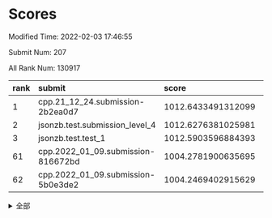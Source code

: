 # Scores

Modified Time: 2022-02-03 17:46:55

Submit Num: 207

All Rank Num: 130917

| rank |               submit               |       score        |       sigma        | pk_num |
| :--- | :--------------------------------- | :----------------- | :----------------- | :----- |
| 1    | cpp.21_12_24.submission-2b2ea0d7   | 1012.6433491312099 | 0.8220840583223411 | 2532   |
| 2    | jsonzb.test.submission_level_4     | 1012.6276381025981 | 0.8258265523405788 | 2529   |
| 3    | jsonzb.test.test_1                 | 1012.5903596884393 | 0.8100970125921279 | 2525   |
| 61   | cpp.2022_01_09.submission-816672bd | 1004.2781900635695 | 0.71546449252875   | 2527   |
| 62   | cpp.2022_01_09.submission-5b0e3de2 | 1004.2469402915629 | 0.7092071390090315 | 2528   |


<details>
<summary>全部</summary>

| rank |                 submit                 |       score        |       sigma        | pk_num |
| :--- | :------------------------------------- | :----------------- | :----------------- | :----- |
| 1    | cpp.21_12_24.submission-2b2ea0d7       | 1012.6433491312099 | 0.8220840583223411 | 2532   |
| 2    | jsonzb.test.submission_level_4         | 1012.6276381025981 | 0.8258265523405788 | 2529   |
| 3    | jsonzb.test.test_1                     | 1012.5903596884393 | 0.8100970125921279 | 2525   |
| 4    | gobigger.level_3.submission_level_3_18 | 1011.634903020514  | 0.7874450113313424 | 2535   |
| 5    | gobigger.level_3.submission_level_3_19 | 1011.3404864357493 | 0.7673998945728876 | 2529   |
| 6    | gobigger.level_3.submission_level_3_25 | 1011.1224761101686 | 0.78188224210777   | 2532   |
| 7    | gobigger.level_3.submission_level_3_14 | 1011.0902784463052 | 0.7732567351639913 | 2533   |
| 8    | gobigger.level_3.submission_level_3_32 | 1011.0786068319264 | 0.7777252521656343 | 2530   |
| 9    | gobigger.level_3.submission_level_3_4  | 1011.0784486328334 | 0.7593176996457012 | 2532   |
| 10   | gobigger.level_3.submission_level_3_3  | 1011.0662021862305 | 0.798546168513817  | 2530   |
| 11   | gobigger.level_3.submission_level_3_13 | 1010.9498304492902 | 0.7806158204393253 | 2527   |
| 12   | gobigger.level_3.submission_level_3_38 | 1010.907644630568  | 0.7477135432584288 | 2531   |
| 13   | gobigger.level_3.submission_level_3_21 | 1010.7432261030448 | 0.7665673062278412 | 2532   |
| 14   | gobigger.level_3.submission_level_3_16 | 1010.6882722137457 | 0.7574837265314261 | 2531   |
| 15   | gobigger.level_3.submission_level_3_20 | 1010.6302442377331 | 0.7597741423603677 | 2532   |
| 16   | gobigger.level_3.submission_level_3_26 | 1010.5990640397989 | 0.7581832125807535 | 2528   |
| 17   | gobigger.level_3.submission_level_3_31 | 1010.5721971901108 | 0.7771832647805351 | 2532   |
| 18   | gobigger.level_3.submission_level_3_30 | 1010.5666040310535 | 0.7661770925906586 | 2527   |
| 19   | gobigger.level_3.submission_level_3_35 | 1010.5345354939788 | 0.7857550873001666 | 2532   |
| 20   | gobigger.level_3.submission_level_3_33 | 1010.5328894994022 | 0.7704987434537551 | 2532   |
| 21   | gobigger.level_3.submission_level_3_34 | 1010.5109074877251 | 0.7730152071939657 | 2527   |
| 22   | gobigger.level_3.submission_level_3_49 | 1010.3150774785823 | 0.7736702198591267 | 2529   |
| 23   | gobigger.level_3.submission_level_3_46 | 1010.2671253179251 | 0.7588637238977644 | 2534   |
| 24   | gobigger.level_3.submission_level_3_48 | 1010.2385350736663 | 0.7516052522407758 | 2530   |
| 25   | gobigger.level_3.submission_level_3_40 | 1010.2305652716267 | 0.7685963943303511 | 2532   |
| 26   | gobigger.level_3.submission_level_3_22 | 1010.1818288775353 | 0.7538031295593377 | 2530   |
| 27   | gobigger.level_3.submission_level_3_6  | 1010.1477893415728 | 0.7442916934768423 | 2532   |
| 28   | gobigger.level_3.submission_level_3_27 | 1010.0598710975422 | 0.7592392784082522 | 2526   |
| 29   | gobigger.level_3.submission_level_3_28 | 1010.018239814107  | 0.7737892008155722 | 2531   |
| 30   | gobigger.level_3.submission_level_3_47 | 1009.9533344689924 | 0.7619783259290048 | 2524   |
| 31   | gobigger.level_3.submission_level_3_9  | 1009.9510529633741 | 0.7631226575689801 | 2530   |
| 32   | gobigger.level_3.submission_level_3_29 | 1009.8936521039312 | 0.7584450706938634 | 2526   |
| 33   | gobigger.level_3.submission_level_3_44 | 1009.8502842878352 | 0.7576368891442624 | 2532   |
| 34   | gobigger.level_3.submission_level_3_36 | 1009.8212162994134 | 0.7518039375082719 | 2527   |
| 35   | gobigger.level_3.submission_level_3_23 | 1009.7946492881204 | 0.7508519138899087 | 2530   |
| 36   | gobigger.level_3.submission_level_3_15 | 1009.7777796507294 | 0.7612470350423465 | 2528   |
| 37   | gobigger.level_3.submission_level_3_12 | 1009.6950889914007 | 0.7633896905401957 | 2534   |
| 38   | gobigger.level_3.submission_level_3_43 | 1009.6381828809355 | 0.7632762352638099 | 2529   |
| 39   | gobigger.level_3.submission_level_3_0  | 1009.591475287507  | 0.7662805350016372 | 2528   |
| 40   | gobigger.level_3.submission_level_3_5  | 1009.4162793078813 | 0.778760808403513  | 2532   |
| 41   | gobigger.level_3.submission_level_3_17 | 1009.3559266168672 | 0.7600167658847466 | 2529   |
| 42   | gobigger.level_3.submission_level_3_7  | 1009.344338455431  | 0.7608087208578803 | 2533   |
| 43   | gobigger.level_3.submission_level_3_41 | 1009.324720231022  | 0.7476964016250275 | 2526   |
| 44   | gobigger.level_3.submission_level_3_10 | 1009.3070275798909 | 0.759106776889363  | 2528   |
| 45   | gobigger.level_3.submission_level_3_45 | 1009.0968600579444 | 0.731015594406789  | 2531   |
| 46   | gobigger.level_3.submission_level_3_1  | 1009.0520866371105 | 0.7389400234439003 | 2528   |
| 47   | gobigger.level_3.submission_level_3_37 | 1008.9412895472817 | 0.7599504217480808 | 2527   |
| 48   | gobigger.level_3.submission_level_3_2  | 1008.833615102848  | 0.7537829177670577 | 2527   |
| 49   | gobigger.level_3.submission_level_3_39 | 1008.7193003781654 | 0.7498228986715393 | 2529   |
| 50   | gobigger.level_3.submission_level_3_11 | 1008.6177484622237 | 0.7618793067568729 | 2530   |
| 51   | gobigger.level_3.submission_level_3_24 | 1008.5566667050077 | 0.7609244013130865 | 2525   |
| 52   | gobigger.level_3.submission_level_3_8  | 1008.4239543327632 | 0.7478716018673253 | 2529   |
| 53   | gobigger.level_3.submission_level_3_42 | 1008.4099638543452 | 0.7439812921700256 | 2531   |
| 54   | gobigger.level_1.submission_level_1_32 | 1005.2641298532869 | 0.7261799288909463 | 2528   |
| 55   | gobigger.level_1.submission_level_1_10 | 1004.9452587608637 | 0.720547418393102  | 2535   |
| 56   | gobigger.level_1.submission_level_1_18 | 1004.8252463009422 | 0.7255277443033746 | 2529   |
| 57   | gobigger.level_1.submission_level_1_21 | 1004.6343662772136 | 0.7319291546872168 | 2524   |
| 58   | gobigger.level_1.submission_level_1_5  | 1004.6117863549604 | 0.7313640266994679 | 2529   |
| 59   | gobigger.level_1.submission_level_1_31 | 1004.3001702396386 | 0.7194769406016503 | 2531   |
| 60   | gobigger.level_1.submission_level_1_15 | 1004.2951366356693 | 0.7305142153539839 | 2532   |
| 61   | cpp.2022_01_09.submission-816672bd     | 1004.2781900635695 | 0.71546449252875   | 2527   |
| 62   | cpp.2022_01_09.submission-5b0e3de2     | 1004.2469402915629 | 0.7092071390090315 | 2528   |
| 63   | gobigger.level_1.submission_level_1_4  | 1004.1464243587047 | 0.7176729840169677 | 2527   |
| 64   | gobigger.level_1.submission_level_1_6  | 1004.1443578744075 | 0.737463365774706  | 2530   |
| 65   | gobigger.level_1.submission_level_1_42 | 1004.0249573890989 | 0.7216735991016043 | 2527   |
| 66   | gobigger.level_1.submission_level_1_23 | 1004.0218625097298 | 0.7228720678278232 | 2530   |
| 67   | gobigger.level_1.submission_level_1_49 | 1003.9573793937349 | 0.7308249970776073 | 2531   |
| 68   | gobigger.level_1.submission_level_1_16 | 1003.9464535029739 | 0.7124204841884403 | 2528   |
| 69   | gobigger.level_1.submission_level_1_40 | 1003.9294069278648 | 0.7199354024256005 | 2525   |
| 70   | gobigger.level_1.submission_level_1_24 | 1003.9081195712052 | 0.7135821161544839 | 2529   |
| 71   | gobigger.level_1.submission_level_1_30 | 1003.8242819605919 | 0.7287216701159469 | 2531   |
| 72   | gobigger.level_1.submission_level_1_8  | 1003.7016318823045 | 0.7168744368143731 | 2536   |
| 73   | gobigger.level_1.submission_level_1_26 | 1003.6221405909187 | 0.7073598138959933 | 2531   |
| 74   | gobigger.level_1.submission_level_1_20 | 1003.5307533908517 | 0.7239431745144106 | 2530   |
| 75   | gobigger.level_1.submission_level_1_48 | 1003.5057543764747 | 0.7251448682926649 | 2531   |
| 76   | gobigger.level_1.submission_level_1_37 | 1003.4754632174854 | 0.7160528864814838 | 2530   |
| 77   | gobigger.level_1.submission_level_1_36 | 1003.4537940987681 | 0.7109006995113107 | 2531   |
| 78   | gobigger.level_1.submission_level_1_28 | 1003.3769139838807 | 0.7142055916765669 | 2530   |
| 79   | gobigger.level_1.submission_level_1_9  | 1003.3002067143746 | 0.7099253391463599 | 2531   |
| 80   | gobigger.level_1.submission_level_1_33 | 1003.2398306206923 | 0.7086310755074426 | 2527   |
| 81   | gobigger.level_1.submission_level_1_7  | 1003.2375959978394 | 0.714185611246862  | 2528   |
| 82   | gobigger.level_1.submission_level_1_43 | 1003.1579734970197 | 0.7105741717590411 | 2534   |
| 83   | gobigger.level_1.submission_level_1_29 | 1003.1106570334193 | 0.7119959751935041 | 2529   |
| 84   | gobigger.level_1.submission_level_1_27 | 1003.0987403328958 | 0.7157483456307526 | 2526   |
| 85   | gobigger.level_1.submission_level_1_45 | 1003.0780000076703 | 0.7155934203915923 | 2529   |
| 86   | gobigger.level_1.submission_level_1_11 | 1003.0581901747051 | 0.7048481489424038 | 2528   |
| 87   | gobigger.level_1.submission_level_1_41 | 1003.0409523150128 | 0.7112808691515153 | 2524   |
| 88   | gobigger.level_1.submission_level_1_17 | 1003.0229390031872 | 0.7209952664041055 | 2524   |
| 89   | gobigger.level_1.submission_level_1_0  | 1002.9317779195079 | 0.7113343733934768 | 2524   |
| 90   | gobigger.level_1.submission_level_1_47 | 1002.9293918224882 | 0.723859358884352  | 2532   |
| 91   | gobigger.level_1.submission_level_1_34 | 1002.873861142463  | 0.7184226464421801 | 2532   |
| 92   | gobigger.level_1.submission_level_1_38 | 1002.8556765531117 | 0.7231880858243952 | 2534   |
| 93   | gobigger.level_1.submission_level_1_12 | 1002.8224812007039 | 0.7155454255203241 | 2528   |
| 94   | gobigger.level_1.submission_level_1_1  | 1002.8147006703745 | 0.7117111898537679 | 2529   |
| 95   | gobigger.level_1.submission_level_1_35 | 1002.8124349666416 | 0.7232399618045828 | 2530   |
| 96   | gobigger.level_1.submission_level_1_13 | 1002.8018287118607 | 0.7172431617644032 | 2528   |
| 97   | gobigger.level_1.submission_level_1_44 | 1002.7794918073029 | 0.7147601949687408 | 2529   |
| 98   | gobigger.level_1.submission_level_1_14 | 1002.7294540931669 | 0.7081976082435041 | 2528   |
| 99   | gobigger.level_1.submission_level_1_25 | 1002.5474877487331 | 0.7020051732619053 | 2533   |
| 100  | gobigger.level_1.submission_level_1_19 | 1002.486813967139  | 0.7124066383128744 | 2526   |
| 101  | gobigger.level_1.submission_level_1_22 | 1002.4765039136599 | 0.7265524194642795 | 2529   |
| 102  | gobigger.level_1.submission_level_1_39 | 1002.4447969199234 | 0.7134138334443678 | 2529   |
| 103  | gobigger.level_1.submission_level_1_2  | 1002.4181273872844 | 0.7123682350989134 | 2531   |
| 104  | gobigger.level_1.submission_level_1_46 | 1002.3723475212447 | 0.7158184061253989 | 2532   |
| 105  | gobigger.level_1.submission_level_1_3  | 1002.0843078822923 | 0.7115051626821465 | 2526   |
| 106  | gobigger.random.submission_random_12   | 996.8949774975891  | 0.7035368774953277 | 2530   |
| 107  | gobigger.random.submission_random_18   | 996.8041082161424  | 0.7091000258880462 | 2527   |
| 108  | gobigger.random.submission_random_5    | 996.7770189810743  | 0.7069598737734226 | 2528   |
| 109  | gobigger.random.submission_random_2    | 996.7076529590241  | 0.7128032585859356 | 2529   |
| 110  | gobigger.random.submission_random_7    | 996.6806933661983  | 0.7070135831326564 | 2527   |
| 111  | gobigger.random.submission_random_27   | 996.6394926829171  | 0.7102681085788394 | 2526   |
| 112  | gobigger.random.submission_random_14   | 996.5529456124693  | 0.7088226290659663 | 2528   |
| 113  | gobigger.random.submission_random_25   | 996.4238945571308  | 0.705996419760744  | 2531   |
| 114  | gobigger.random.submission_random_1    | 996.3838806984594  | 0.7083754703660231 | 2532   |
| 115  | gobigger.random.submission_random_22   | 996.3625489413379  | 0.701133197729806  | 2524   |
| 116  | gobigger.random.submission_random_30   | 996.2848414268129  | 0.7032753189032978 | 2527   |
| 117  | gobigger.random.submission_random_37   | 996.2520079437998  | 0.7187379235624661 | 2530   |
| 118  | gobigger.random.submission_random_41   | 996.2469563263588  | 0.7309658707007318 | 2526   |
| 119  | gobigger.random.submission_random_35   | 996.2321545950216  | 0.7114594516199959 | 2535   |
| 120  | gobigger.random.submission_random_8    | 996.2240819179599  | 0.7086613334245452 | 2527   |
| 121  | gobigger.random.submission_random_36   | 996.104758668982   | 0.7087290546011803 | 2529   |
| 122  | gobigger.random.submission_random_6    | 996.0780187150424  | 0.7249058486974462 | 2530   |
| 123  | gobigger.random.submission_random_24   | 996.0038068229413  | 0.7229736706504215 | 2532   |
| 124  | gobigger.random.submission_random_3    | 995.9672928040947  | 0.7122915889745991 | 2529   |
| 125  | gobigger.random.submission_random_0    | 995.9559772039348  | 0.7212661200266706 | 2526   |
| 126  | gobigger.random.submission_random_31   | 995.8819470055695  | 0.7150685433263162 | 2531   |
| 127  | gobigger.random.submission_random_33   | 995.8159103061488  | 0.7088054524481259 | 2530   |
| 128  | gobigger.random.submission_random_39   | 995.7852326863065  | 0.7271251953565238 | 2529   |
| 129  | gobigger.random.submission_random_13   | 995.7681536092133  | 0.7080534174723186 | 2532   |
| 130  | gobigger.random.submission_random_20   | 995.6160822970078  | 0.7047667198569355 | 2531   |
| 131  | gobigger.random.submission_random_34   | 995.615375987855   | 0.7122718696733816 | 2535   |
| 132  | gobigger.random.submission_random_26   | 995.5727892379421  | 0.6990173011635477 | 2530   |
| 133  | gobigger.random.submission_random_28   | 995.5323393726294  | 0.7183599736200009 | 2531   |
| 134  | gobigger.random.submission_random_32   | 995.5164504608404  | 0.7206041985624726 | 2528   |
| 135  | gobigger.random.submission_random_29   | 995.4938456129762  | 0.7127061829034422 | 2528   |
| 136  | gobigger.random.submission_random_48   | 995.4871053280567  | 0.7085809662091578 | 2528   |
| 137  | gobigger.random.submission_random_19   | 995.4835065383303  | 0.6944687701740847 | 2529   |
| 138  | gobigger.random.submission_random_9    | 995.4696467893177  | 0.7051629663763554 | 2529   |
| 139  | gobigger.random.submission_random_40   | 995.4239255954303  | 0.7090936871804737 | 2525   |
| 140  | gobigger.random.submission_random_47   | 995.4072136610774  | 0.7108646732226181 | 2528   |
| 141  | gobigger.random.submission_random_38   | 995.3823798453276  | 0.7039896003114101 | 2531   |
| 142  | gobigger.random.submission_random_10   | 995.3359403526853  | 0.7088023775090904 | 2529   |
| 143  | gobigger.random.submission_random_46   | 995.3279993350404  | 0.7265020554332687 | 2531   |
| 144  | gobigger.random.submission_random_44   | 995.3231394256344  | 0.7032589088446073 | 2535   |
| 145  | gobigger.random.submission_random_45   | 995.2271420362574  | 0.7154892718750451 | 2528   |
| 146  | gobigger.random.submission_random_15   | 995.1325468490057  | 0.7246655232664425 | 2527   |
| 147  | gobigger.random.submission_random_4    | 995.0703453064629  | 0.7274754019262681 | 2533   |
| 148  | gobigger.random.submission_random_16   | 995.0488592116975  | 0.7105440986481634 | 2533   |
| 149  | gobigger.random.submission_random_42   | 994.9215244792907  | 0.7295294625495677 | 2534   |
| 150  | gobigger.random.submission_random_49   | 994.8592940412746  | 0.7082154578476465 | 2530   |
| 151  | gobigger.random.submission_random_17   | 994.8375472207575  | 0.7047804450579903 | 2531   |
| 152  | gobigger.random.submission_random_43   | 994.7960395596652  | 0.7072179144161131 | 2531   |
| 153  | gobigger.random.submission_random_11   | 994.7426523569472  | 0.7243502299117832 | 2529   |
| 154  | gobigger.random.submission_random_23   | 994.621255264359   | 0.725347628992749  | 2531   |
| 155  | gobigger.random.submission_random_21   | 994.5037020460614  | 0.7182668116279564 | 2525   |
| 156  | gobigger.level_2.submission_level_2_9  | 993.7995118734241  | 0.7361737398423231 | 2530   |
| 157  | gobigger.level_2.submission_level_2_17 | 993.6860747880962  | 0.7382894733858062 | 2530   |
| 158  | gobigger.level_2.submission_level_2_1  | 993.3447084181163  | 0.7256232958603277 | 2534   |
| 159  | gobigger.level_2.submission_level_2_30 | 993.3275979749307  | 0.7252585478685535 | 2532   |
| 160  | gobigger.level_2.submission_level_2_46 | 993.233205687094   | 0.7362860499546992 | 2533   |
| 161  | gobigger.level_2.submission_level_2_0  | 993.2069642434726  | 0.7339690437141304 | 2527   |
| 162  | gobigger.level_2.submission_level_2_34 | 992.8905950360977  | 0.7287929222543049 | 2536   |
| 163  | gobigger.level_2.submission_level_2_11 | 992.8898491299708  | 0.7239176863591027 | 2532   |
| 164  | gobigger.level_2.submission_level_2_31 | 992.8815367729691  | 0.7325185620981369 | 2529   |
| 165  | gobigger.level_2.submission_level_2_13 | 992.8409584276661  | 0.739814361049281  | 2534   |
| 166  | gobigger.level_2.submission_level_2_47 | 992.8270336388847  | 0.7524898175838346 | 2536   |
| 167  | gobigger.level_2.submission_level_2_43 | 992.6747436496819  | 0.734909923897187  | 2534   |
| 168  | gobigger.level_2.submission_level_2_20 | 992.6555543805064  | 0.7300661991617038 | 2528   |
| 169  | gobigger.level_2.submission_level_2_36 | 992.5377091616758  | 0.7582744491757596 | 2531   |
| 170  | gobigger.level_2.submission_level_2_33 | 992.5162883026461  | 0.7326887429746285 | 2528   |
| 171  | gobigger.level_2.submission_level_2_29 | 992.4952597691569  | 0.7447141306271641 | 2534   |
| 172  | gobigger.level_2.submission_level_2_5  | 992.4898327428866  | 0.7310700663466337 | 2533   |
| 173  | gobigger.level_2.submission_level_2_14 | 992.407223580567   | 0.7278837765730561 | 2533   |
| 174  | gobigger.level_2.submission_level_2_7  | 992.3392337726257  | 0.7454752803111336 | 2533   |
| 175  | gobigger.level_2.submission_level_2_2  | 992.3258093577525  | 0.7583725809020793 | 2534   |
| 176  | gobigger.level_2.submission_level_2_3  | 992.275257271458   | 0.746472493528703  | 2524   |
| 177  | gobigger.level_2.submission_level_2_15 | 992.2240424244674  | 0.7619314398474276 | 2531   |
| 178  | gobigger.level_2.submission_level_2_22 | 992.15017270573    | 0.7581520201080659 | 2529   |
| 179  | gobigger.level_2.submission_level_2_19 | 992.1456951424041  | 0.7450809655925409 | 2528   |
| 180  | gobigger.level_2.submission_level_2_27 | 992.1319556638749  | 0.7311286314824347 | 2529   |
| 181  | gobigger.level_2.submission_level_2_39 | 992.1077857068833  | 0.7460025045332851 | 2529   |
| 182  | gobigger.level_2.submission_level_2_24 | 992.0483092904661  | 0.754090618691153  | 2528   |
| 183  | gobigger.level_2.submission_level_2_8  | 991.8889283464554  | 0.7352925438173487 | 2527   |
| 184  | gobigger.level_2.submission_level_2_37 | 991.8698354194643  | 0.7447469351833267 | 2527   |
| 185  | gobigger.level_2.submission_level_2_18 | 991.8222839544474  | 0.7467300808369042 | 2530   |
| 186  | gobigger.level_2.submission_level_2_40 | 991.7822069120004  | 0.746883076351252  | 2534   |
| 187  | gobigger.level_2.submission_level_2_10 | 991.7804559120115  | 0.7474174369058038 | 2530   |
| 188  | gobigger.level_2.submission_level_2_41 | 991.7605491071142  | 0.7522881371543725 | 2532   |
| 189  | gobigger.level_2.submission_level_2_32 | 991.7190429705336  | 0.7314011036416624 | 2529   |
| 190  | gobigger.level_2.submission_level_2_12 | 991.7179725926732  | 0.7560602037265322 | 2532   |
| 191  | gobigger.level_2.submission_level_2_16 | 991.6964434919355  | 0.7466296748803745 | 2531   |
| 192  | gobigger.level_2.submission_level_2_28 | 991.574346835078   | 0.7411599447374838 | 2528   |
| 193  | gobigger.level_2.submission_level_2_25 | 991.5735470127261  | 0.7451881525433826 | 2534   |
| 194  | gobigger.level_2.submission_level_2_35 | 991.3466715511372  | 0.7422982946211633 | 2528   |
| 195  | gobigger.level_2.submission_level_2_6  | 991.3122695378124  | 0.7521304623134969 | 2528   |
| 196  | gobigger.level_2.submission_level_2_45 | 991.300520168526   | 0.7394551415955326 | 2536   |
| 197  | gobigger.level_2.submission_level_2_44 | 991.1269715228726  | 0.761006970521094  | 2529   |
| 198  | gobigger.level_2.submission_level_2_49 | 991.096157004898   | 0.7684109420939038 | 2528   |
| 199  | gobigger.level_2.submission_level_2_4  | 990.7751188409213  | 0.7395403939038179 | 2534   |
| 200  | gobigger.level_2.submission_level_2_21 | 990.7616199369826  | 0.7611451433384899 | 2532   |
| 201  | gobigger.level_2.submission_level_2_26 | 990.6495903169076  | 0.7843114162079026 | 2526   |
| 202  | gobigger.level_2.submission_level_2_42 | 990.6186167874682  | 0.7484545008963198 | 2531   |
| 203  | gobigger.level_2.submission_level_2_48 | 990.5321712438348  | 0.7612225870149598 | 2530   |
| 204  | gobigger.level_2.submission_level_2_23 | 990.4987558876991  | 0.7597883721737733 | 2528   |
| 205  | gobigger.level_2.submission_level_2_38 | 990.4746386521052  | 0.7616003915268135 | 2533   |
| 206  | gobigger.none.submission_none_0        | 977.3951205480847  | 1.4321619487028054 | 2532   |
| 207  | gobigger.none.submission_none_1        | 975.3099791509421  | 1.5373338346991376 | 2533   |

</details>